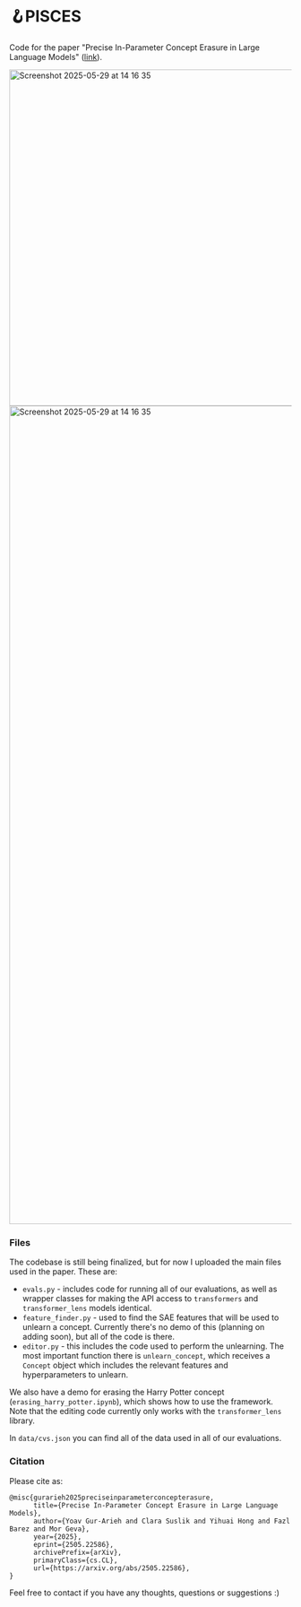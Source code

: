 # 🪝PISCES
Code for the paper "Precise In-Parameter Concept Erasure in Large Language Models" ([link](https://arxiv.org/pdf/2505.22586)).

<img width="600" alt="Screenshot 2025-05-29 at 14 16 35" src="https://github.com/user-attachments/assets/5f36b9a2-fe02-42f3-b514-7b17405de956" />


<img width="1460" alt="Screenshot 2025-05-29 at 14 16 35" src="https://github.com/user-attachments/assets/434fcccb-78ae-49b9-ac4b-0d9306a618ba" />

### Files
The codebase is still being finalized, but for now I uploaded the main files used in the paper. These are:
- `evals.py` - includes code for running all of our evaluations, as well as wrapper classes for making the API access to `transformers` and `transformer_lens` models identical.
- `feature_finder.py` - used to find the SAE features that will be used to unlearn a concept. Currently there's no demo of this (planning on adding soon), but all of the code is there.
- `editor.py` - this includes the code used to perform the unlearning. The most important function there is `unlearn_concept`, which receives a `Concept` object which includes the relevant features and hyperparameters to unlearn.

We also have a demo for erasing the Harry Potter concept (`erasing_harry_potter.ipynb`), which shows how to use the framework. Note that the editing code currently only works with the `transformer_lens` library.

In `data/cvs.json` you can find all of the data used in all of our evaluations.

### Citation
Please cite as:

```
@misc{gurarieh2025preciseinparameterconcepterasure,
      title={Precise In-Parameter Concept Erasure in Large Language Models}, 
      author={Yoav Gur-Arieh and Clara Suslik and Yihuai Hong and Fazl Barez and Mor Geva},
      year={2025},
      eprint={2505.22586},
      archivePrefix={arXiv},
      primaryClass={cs.CL},
      url={https://arxiv.org/abs/2505.22586}, 
}
```


Feel free to contact if you have any thoughts, questions or suggestions :)
